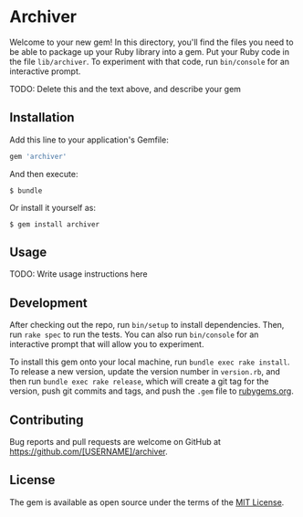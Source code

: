 # Archiver

Welcome to your new gem! In this directory, you'll find the files you need to be able to package up your Ruby library into a gem. Put your Ruby code in the file `lib/archiver`. To experiment with that code, run `bin/console` for an interactive prompt.

TODO: Delete this and the text above, and describe your gem

## Installation

Add this line to your application's Gemfile:

```ruby
gem 'archiver'
```

And then execute:

    $ bundle

Or install it yourself as:

    $ gem install archiver

## Usage

TODO: Write usage instructions here

## Development

After checking out the repo, run `bin/setup` to install dependencies. Then, run `rake spec` to run the tests. You can also run `bin/console` for an interactive prompt that will allow you to experiment.

To install this gem onto your local machine, run `bundle exec rake install`. To release a new version, update the version number in `version.rb`, and then run `bundle exec rake release`, which will create a git tag for the version, push git commits and tags, and push the `.gem` file to [rubygems.org](https://rubygems.org).

## Contributing

Bug reports and pull requests are welcome on GitHub at https://github.com/[USERNAME]/archiver.

## License

The gem is available as open source under the terms of the [MIT License](https://opensource.org/licenses/MIT).
